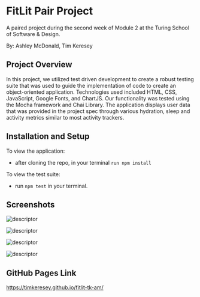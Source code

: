 # FitLit Pair Project

A paired project during the second week of Module 2 at the Turing School of Software & Design.

By: Ashley McDonald, Tim Keresey


## Project Overview

In this project, we utilized test driven development to create a robust testing suite that was used to guide the implementation of code to create an object-oriented application. Technologies used included HTML, CSS, JavaScript, Google Fonts, and ChartJS. Our functionality was tested using the Mocha framework and Chai Library. The application displays user data that was provided in the project spec through various hydration, sleep and activity metrics similar to most activity trackers.


## Installation and Setup

To view the application:
- after cloning the repo, in your terminal `run npm install`

To view the test suite:
  - run `npm test` in your terminal.


## Screenshots

![descriptor](https://i.imgur.com/G82cMIo.png)

![descriptor](https://i.imgur.com/Qgll2kA.png)

![descriptor](https://i.imgur.com/blmlm5o.png)

![descriptor](https://i.imgur.com/gArHVBQ.png)

## GitHub Pages Link

https://timkeresey.github.io/fitlit-tk-am/
